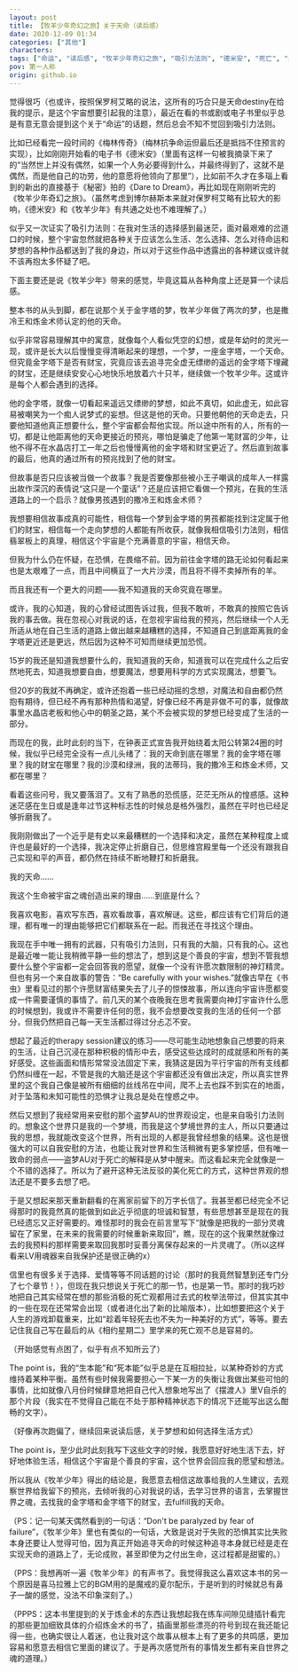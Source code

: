 ```yaml
---
layout: post
title: 【牧羊少年奇幻之旅】关于天命（读后感）
date: 2020-12-09 01:34
categories: ["其他"]
characters: 
tags: ["命运", "读后感", "牧羊少年奇幻之旅", "吸引力法则", "德米安", "死亡", "选择"]
pov: 第一人称
origin: github.io
---
```


觉得很巧（也或许，按照保罗柯艾略的说法，这所有的巧合只是天命destiny在给我的提示，是这个宇宙想要引起我的注意），最近在看的书或剧或电子书里似乎总是有意无意会提到这个关于“命运”的话题，然后总会不知不觉回到吸引力法则。

比如已经看完一段时间的《梅林传奇》（梅林抗争命运但最后还是抵挡不住预言的实现），比如刚刚开始看的电子书《德米安》（里面有这样一句被我摘录下来了的“当然世上并没有偶然，如果一个人务必要得到什么，并最终得到了，这就不是偶然，而是他自己的功劳，他的意愿将他领向了那里”），比如前不久才在多瑙上看到的新出的直接基于《秘密》拍的《Dare to Dream》，再比如现在刚刚听完的《牧羊少年奇幻之旅》。（虽然考虑到博尔赫斯本来就对保罗柯艾略有比较大的影响，《德米安》和《牧羊少年》有共通之处也不难理解了。）

似乎又一次证实了吸引力法则：在我对生活的选择感到最迷茫，面对最艰难的岔道口的时候，整个宇宙忽然就把各种关于应该怎么生活、怎么选择、怎么对待命运和梦想的各种作品都送到了我的身边，所以对于这些作品中透露出的各种建议或许就不该再抱太多怀疑了吧。

下面主要还是说《牧羊少年》带来的感觉，毕竟这篇从各种角度上还是算一个读后感。

整本书的从头到脚，都在说那个关于金字塔的梦，牧羊少年做了两次的梦，也是撒冷王和炼金术师认定的他的天命。

似乎非常容易理解其中的寓意，就像每个人看似凭空的幻想，或是年幼时的灵光一现，或许是长大以后慢慢变得清晰起来的理想，一个梦，一座金字塔，一个天命。但究竟金字塔下是否有财宝，究竟应该去追寻完全虚无缥缈的遥远的金字塔下埋藏的财宝，还是继续安安心心地快乐地放着六十只羊，继续做一个牧羊少年。这或许是每个人都会遇到的选择。

他的金字塔，就像一切看起来遥远又缥缈的梦想，如此不真切，如此虚无，如此容易被嘲笑为一个痴人说梦式的妄想。但这是他的天命。只要他朝他的天命走去，只要他知道他真正想要什么，整个宇宙都会帮他实现。所以途中所有的人，所有的一切，都是让他距离他的天命更接近的预兆，哪怕是骗走了他第一笔财富的少年，让他不得不在水晶店打工一年之后也慢慢离他的金字塔和财宝更近了。然后直到故事的最后，他真的通过所有的预兆找到了他的财宝。

但故事是否只应该被当做一个故事？我是否要像那些被小王子嘲讽的成年人一样露出故作深沉的表情说“这只是一个童话”？还是应该把它看做一个预兆，在我的生活道路上的一个启示？就像男孩遇到的撒冷王和炼金术师？

我想要相信故事成真的可能性，相信每一个梦到金字塔的男孩都能找到注定属于他们的财宝，相信每一个走向梦想的人都能有所收获，就像我相信吸引力法则，相信翡翠板上的真理，相信这个宇宙是个充满善意的宇宙，相信天命。

但我为什么仍在怀疑，在恐惧，在畏缩不前。因为前往金字塔的路无论如何看起来也是太艰难了一点，而且中间横亘了一大片沙漠，而且将不得不卖掉所有的羊。

而且我还有一个更大的问题——我不知道我的天命究竟在哪里。

或许，我的心知道，我的心曾经试图告诉过我，但我不敢听，不敢真的按照它告诉我的事去做。我在忽视心对我说的话，在忽视宇宙给我的预兆，然后继续一个人无所适从地在自己生活的道路上做出越来越糟糕的选择，不知道自己到底距离我的金字塔更近还是更远，然后因为这种不可知而继续更加恐慌。

15岁的我还是知道我想要什么的，我知道我的天命，知道我可以在完成什么之后安然地死去，知道我想要自由，想要魔法，想要用科学的方式实现魔法，想要飞。

但20岁的我就不再确定，或许还抱着一些已经动摇的念想，对魔法和自由都仍然抱有期待，但已经不再有那种热情和渴望，好像已经不再是非做不可的事，就像故事里水晶店老板和他心中的朝圣之路，某个不会被实现的梦想已经变成了生活的一部分。

而现在的我，此时此刻的当下，在钟表正式宣告我开始绕着太阳公转第24圈的时候，我似乎已经完全没有一点儿头绪了：我的天命到底在哪里？我的金字塔在哪里？我的财宝在哪里？我的沙漠和绿洲，我的法蒂玛，我的撒冷王和炼金术师，又都在哪里？

看着这些问号，我又要落泪了。又有了熟悉的恐慌感，茫茫无所从的惶惑感。这种迷茫感在生日或是逢年过节这种标志性的时候总是格外强烈，虽然在平时也已经足够折磨我了。

我刚刚做出了一个近乎是有史以来最糟糕的一个选择和决定，虽然在某种程度上或许也是最好的一个选择，我决定停止折磨自己，但思维宫殿里每一个还没有跟我自己实现和平的声音，都仍然在持续不断地鞭打和折磨我。

我的天命……

我这个生命被宇宙之魂创造出来的理由……到底是什么？

我喜欢电影，喜欢写东西，喜欢看故事，喜欢解谜。这些，都应该有它们背后的道理，都有唯一的理由能够把它们都联系在一起。而我还在寻找这个理由。

我现在手中唯一拥有的武器，只有吸引力法则，只有我的大脑，只有我的心。这也是最近唯一能让我稍微平静一些的想法了，想到这是个善良的宇宙，想到不管我想要什么整个宇宙都一定会回答我的愿望，就像一个没有许愿次数限制的神灯精灵。但也有另一个来自故事的警告：“Be carefully with your wishes.”就像古早在《书虫》里看见过的那个许愿财富结果失去了儿子的惊悚故事，所以连向宇宙许愿都变成一件需要谨慎的事情了。前几天的某个夜晚我在思考我需要向神灯宇宙许什么愿的时候想到，我或许不需要许任何的愿，我不会想要改变我的生活的任何一个部分，但我仍然把自己每一天生活都过得过分忐忑不安。

想起了最近的therapy session建议的练习——尽可能生动地想象自己想要的将来的生活，让自己沉浸在那种积极的情形中去，感受这些达成时的成就感和所有的美好感受。这些画面和情形常常没法固定下来，我猜这是因为平行宇宙的所有支线都仍然纠缠在一起，不管是我的大脑还是这个宇宙都还没有做出决定，所以真实世界里的这个我自己像是被所有细细的丝线吊在中间，爬不上去也踩不到实在的地面，对于坠落和未知可能性的恐惧才让我总是处在惶惑之中。

然后又想到了我经常用来安慰的那个盗梦AU的世界观设定，也是来自吸引力法则的。想象这个世界只是我的一个梦境，而我是这个梦境世界的主人，所以只要通过我的思想，我就能改变这个世界，所有出现的人都是我曾经想象的结果。这也是很强大的可以自我安慰的方法，也能让我对世界和生活稍微有更多掌控感，但有唯一致命的弱点——盗梦AU对于死亡的解释是从梦中醒来。而这看起来完全就像是一个不错的选择了。所以为了避开这种无法反驳的美化死亡的方式，这种世界观的想法还是不要多去想了吧。

于是又想起来那天重新翻看的在离家前留下的万字长信了。我甚至都已经完全不记得那时的我竟然真的能做到如此近乎彻底的坦诚和智慧，有些思想甚至是现在的我已经遗忘又正好需要的。难怪那时的我会在前言里写下“就像是把我的一部分灵魂留在了家里，在未来的我需要的时候重新来取回”，瞧，现在的这个我果然就像过去的我预料的那样需要来取回我那时妥善分离保存起来的一片灵魂了。（所以这样看来LV用魂器来自我保护还是很正确的x）

信里也有很多关于选择、爱情等等不同话题的讨论（那时的我竟然智慧到还专门分了七个章节！），但现在我只想说关于死亡的那一节，也是第一节。那时的我巧妙地把自己其实经常在想的那些消极的死亡观都用过去式的枚举法带过，但其实其中的一些在现在还常常会出现（或者进化出了新的比喻版本），比如想要把这个关于人生的游戏卸载重来，比如“趁着年轻死去也不失为一种美好的方式”，等等。要去记住我自己写在最后的从《相约星期二》里学来的死亡观不总是容易的。

（开始感觉有点困了，似乎有点不知所云了）

The point is，我的“生本能”和“死本能”似乎总是在互相拉扯，以某种奇妙的方式维持着某种平衡。虽然有些时候我需要担心一下某一方的失衡让我做出某些可怕的事情，比如就像八月份时候肆意地把自己代入想象地写出了《摆渡人》里V自杀的那个片段（我实在不觉得自己能在不处于那种精神状态下的情况下还能写出这么酣畅的文字）。

（好像再次跑偏了，继续回来说读后感，关于梦想和如何选择生活方式）

The point is，至少此时此刻我写下这些文字的时候，我愿意好好地生活下去，好好地体验生活，相信这个宇宙是个善良的宇宙，这个世界会回应我的愿望和想法。

所以我从《牧羊少年》得出的结论是，我愿意去相信这故事给我的人生建议，去观察世界给我留下的预兆，去倾听我的心对我说的话，去学习世界的语言，去掌握世界之魂，去找我的金字塔和金字塔下的财宝，去fulfill我的天命。

（PS：记一句某天偶然看到的一句话：“Don't be paralyzed by fear of failure”，《牧羊少年》里也有类似的一句话，大致是说对于失败的恐惧其实比失败本身还要让人觉得可怕，因为真正开始追寻天命的时候这种追寻本身就已经是走在实现天命的道路上了，无论成败，甚至即使为之付出生命，这过程都是甜蜜的。）

（PPS：我想再听一遍《牧羊少年》的有声书了。我觉得我这么喜欢这本书的另一个原因是喜马拉雅上它的BGM用的是魔戒的夏尔配乐，于是听到的时候就总有鼻子一酸的感觉，没法不印象深刻了。）

（PPPS：这本书里提到的关于炼金术的东西让我想起我在练车间隙见缝插针看完的那些更加细致具体的介绍炼金术的书了，插画里那些漂亮的符号到现在我还能记得一些，也确实很让人着迷，也让我对这个故事从根本上有了更多的共鸣感，更加容易和愿意去相信它里面的建议了。于是再次感觉所有的事情发生都有来自世界之魂的道理。）